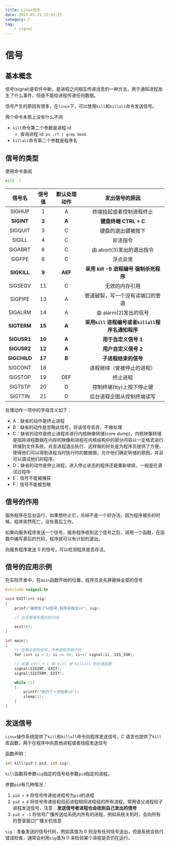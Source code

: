 ```yaml
---
title: Linux信号
date: 2023-05-21 15:43:15
category: C
tag:
    - signal
---
```


# 信号

## 基本概念

信号(signal)是软件中断，是进程之间相互传递消息的一种方法，用于通知进程发生了什么事件，但是不能给进程传递任何数据。

信号产生的原因有很多，在`linux`下，可以使用`kill`和`killall`命令发送信号。

两个命令本质上没有什么不同

-   `kill`命令第二个参数是进程 id
    -   查询进程 id: `ps -rf | grep book`
-   `killall`命令第二个参数是程序名

## 信号的类型

使用命令查阅

```bash
kill -l
```

|    信号名    | 信号值 | 默认处理动作 |                   发出信号的原因                   |
| :----------: | :----: | :----------: | :------------------------------------------------: |
|    SIGHUP    |   1    |      A       |              终端挂起或者控制进程终止              |
|  **SIGINT**  | **2**  |    **A**     |               **键盘终端 CTRL + C**                |
|   SIGQUIT    |   3    |      C       |                 键盘的退出键被按下                 |
|    SIGILL    |   4    |      C       |                      非法指令                      |
|   SIGABRT    |   6    |      C       |             由 abort(3)发出的退出指令              |
|    SIGFPE    |   8    |      C       |                      浮点异常                      |
| **SIGKILL**  | **9**  |   **AEF**    |       **采用 kill -9 进程编号 强制杀死程序**       |
|   SIGSEGV    |   11   |      C       |                   无效的内存引用                   |
|   SIGPIPE    |   13   |      A       |          管道破裂，写一个没有读端口的管道          |
|   SIGALRM    |   14   |      A       |               由 alarm(2)发出的信号                |
| **SIGTERM**  | **15** |    **A**     | **采用`kill` 进程编号或者`killall`程序名通知程序** |
| **SIGUSR1**  | **10** |    **A**     |                **用于自定义信号 1**                |
| **SIGUSR2**  | **12** |    **A**     |                **用户自定义信号 2**                |
| **SIGCHILD** | **17** |    **B**     |                **子进程结束的信号**                |
|   SIGCONT    |   18   |              |             进程继续（曾被停止的进程）             |
|   SIGSTOP    |   19   |     DEF      |                      终止进程                      |
|   SIGTSTP    |   20   |      D       |             控制终端(tty)上按下停止键              |
|   SIGTTIN    |   21   |      D       |             后台进程企图从控制终端读写             |

处理动作一项中的字母含义如下：

-   A：缺省的动作是终止进程
-   B：缺省的动作是忽略此信号，将该信号丢弃，不做处理
-   C：缺省的动作是终止进程并进行内核映像转储(core dump)，内核映像转储是指将进程数据在内存的映像和进程在内核结构中的部分内容以一定格式进行转储到文件系统，并且进程退出执行，这样做的好处是为程序员提供了方便，使得他们可以得到进程当时执行时的数据值，允许他们确定转储的原因，并且可以调试他们的程序。
-   D：缺省的动作是停止进程，进入停止状态的程序还能重新继续，一般是在调试过程中
-   E：信号不能被捕获
-   F：信号不能被忽略

## 信号的作用

服务程序在后台运行，如果想终止它，杀掉不是一个好办法，因为程序被杀的时候，程序突然死亡，没有善后工作。

如果向服务程序发送一个信号，服务程序收到这个信号之后，调用一个函数，在函数中编写善后的代码，程序就可以有计划的退出。

向服务程序发送 0 的信号，可以检测程序是否存活。

## 信号的应用示例

在实际开发中，在`main`函数开始的位置，程序员会先屏蔽掉全部的信号

```c
#include <signal.h>

void EXIT(int sig)
{
    prinf("接收到了%d信号,程序将推出\n", sig);

    // 在这里编写善后的代码

    exit(0);
}

int main()
{
    // 忽略全部的信号，不希望程序被干扰
    for (int ii = 1; ii <= 64; ii++) signal(ii, SIG_IGN);

    // 设置 ctrl + c 和 kill 或 killall 的处理函数
    signal(SIGINT, EXIT);
    signal(SIGTERM, EXIT);

    while (1)
    {
        printf("执行了一次任务\n");
        sleep(1);
    }
}
```

## 发送信号

`Linux`操作系统提供了`kill`和`killall`命令向程序发送信号，C 语言也提供了`kill`库函数，用于在程序中向其他进程或者线程发送信号

函数声明：

```c
int kill(pid t pid, int sig);
```

`kill`函数将参数`sig`指定的信号给参数`pid`指定的进程。

参数`pid`有几种情况：

1.  `pid > 0` 将信号传递给进程号为`pid`的进程
2.  `pid = 0` 将信号传递给和目前进程相同进程组的所有进程，常用语父进程给子进程发送信号，注意：**发送信号者进程也会收到自己发出的信号**
3.  `pid = -1` 将信号广播传送给系统内所有的进程，例如系统关机时，会向所有的登录窗口广播关机信息

`sig`：准备发送的信号代码，例如其值为 0 则没有任何信号送出，但是系统会执行错误检查，通常会利用`sig`值为 0 来检验某个进程是否仍在运行。
